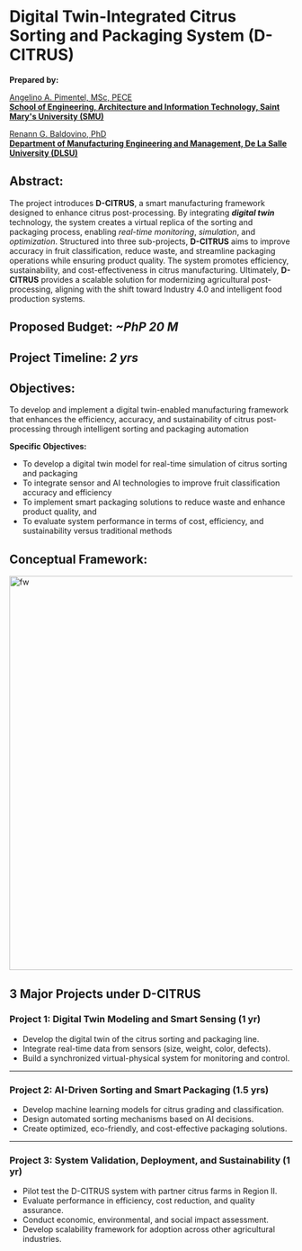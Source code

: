 # Digital Twin-Integrated Citrus Sorting and Packaging System (D-CITRUS)

**Prepared by:**  

[Angelino A. Pimentel, MSc, PECE](https://scholar.google.com/citations?user=rPcj5CMAAAAJ&hl=en)  
**[School of Engineering, Architecture and Information Technology, Saint Mary's University (SMU)](https://smu.edu.ph/academics/school-of-engineering-architecture-and-information-technology/)**

[Renann G. Baldovino, PhD](https://www.dlsu.edu.ph/colleges/gcoe/academic-departments/manufacturing-engineering-management/faculty-profile/renann-baldovino/)  
**[Department of Manufacturing Engineering and Management, De La Salle University (DLSU)](https://www.dlsu.edu.ph/colleges/gcoe/academic-departments/manufacturing-engineering-management/)**  

## Abstract:
The project introduces **D-CITRUS**, a smart manufacturing framework designed to enhance citrus post-processing. By integrating **_digital twin_** technology, the system creates a virtual replica of the sorting and packaging process, enabling _real-time monitoring_, _simulation_, and _optimization_. Structured into three sub-projects, **D-CITRUS** aims to improve accuracy in fruit classification, reduce waste, and streamline packaging operations while ensuring product quality. The system promotes efficiency, sustainability, and cost-effectiveness in citrus manufacturing. Ultimately, **D-CITRUS** provides a scalable solution for modernizing agricultural post-processing, aligning with the shift toward Industry 4.0 and intelligent food production systems.

## Proposed Budget: _~PhP 20 M_

## Project Timeline: _2 yrs_

## Objectives:
To develop and implement a digital twin-enabled manufacturing framework that enhances the efficiency, accuracy, and sustainability of citrus post-processing through intelligent sorting and packaging automation

**Specific Objectives:**
   - To develop a digital twin model for real-time simulation of citrus sorting and packaging
   - To integrate sensor and AI technologies to improve fruit classification accuracy and efficiency
   - To implement smart packaging solutions to reduce waste and enhance product quality, and
   - To evaluate system performance in terms of cost, efficiency, and sustainability versus traditional methods  

## Conceptual Framework:
<img width="795" height="700" alt="fw" src="https://github.com/user-attachments/assets/4457f5b8-c4f4-45c4-8e3a-963f389b2137" />

## 3 Major Projects under D-CITRUS
### Project 1: Digital Twin Modeling and Smart Sensing (1 yr) 
- Develop the digital twin of the citrus sorting and packaging line.  
- Integrate real-time data from sensors (size, weight, color, defects).  
- Build a synchronized virtual-physical system for monitoring and control.  
---

### Project 2: AI-Driven Sorting and Smart Packaging (1.5 yrs)
- Develop machine learning models for citrus grading and classification.  
- Design automated sorting mechanisms based on AI decisions.  
- Create optimized, eco-friendly, and cost-effective packaging solutions.  
---

### Project 3: System Validation, Deployment, and Sustainability (1 yr)
- Pilot test the D-CITRUS system with partner citrus farms in Region II.  
- Evaluate performance in efficiency, cost reduction, and quality assurance.  
- Conduct economic, environmental, and social impact assessment.  
- Develop scalability framework for adoption across other agricultural industries.  
